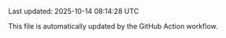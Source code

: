 Last updated: 2025-10-14 08:14:28 UTC

This file is automatically updated by the GitHub Action workflow.
